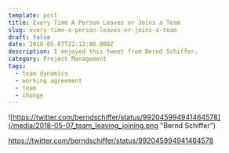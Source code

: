 ```yaml
---
template: post
title: Every Time A Person Leaves or Joins a Team
slug: every-time-a-person-leaves-or-joins-a-team
draft: false
date: 2018-05-07T22:12:00.000Z
description: I enjoyed this tweet from Bernd Schiffer.
category: Project Management
tags:
  - team dynamics
  - working agreement
  - team
  - change
---
```

![https://twitter.com/berndschiffer/status/992045994941464578](/media/2018-05-07_team_leaving_joining.png "Bernd Schiffer")

<https://twitter.com/berndschiffer/status/992045994941464578>
